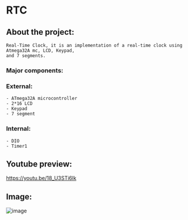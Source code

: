 # RTC
## About the project:
    Real-Time Clock, it is an implementation of a real-time clock using Atmega32A mc, LCD, Keypad,
    and 7 segments.
### Major components:
  ### External:
    - ATmega32A microcontroller 
    - 2*16 LCD
    - Keypad
    - 7 segment
  ### Internal:
    - DIO
    - Timer1
## Youtube preview:
   https://youtu.be/18_U3STi6lk
  ## Image:
![image](https://user-images.githubusercontent.com/78216592/164118699-a6b1a30d-deeb-42d1-b568-b14a9cfef4f4.png)

